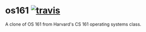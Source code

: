 # os161 [![travis](https://travis-ci.org/cknadler/os161.png "travis")](https://travis-ci.org/cknadler/os161)

A clone of OS 161 from Harvard's CS 161 operating systems class.
